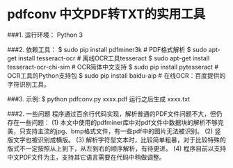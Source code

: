 # pdfconv 中文PDF转TXT的实用工具

###1.  运行环境：
    Python 3

###2.  依赖工具：
    $ sudo pip install pdfminer3k # PDF格式解析
    $ sudo apt-get install tesseract-ocr # 离线OCR工具tesseract
    $ sudo apt-get install tesseract-ocr-chi-sim # OCR简体中文支持
    $ sudo pip install pytesseract # OCR工具的Python支持包
    $ sudo pip install baidu-aip # 在线OCR：百度提供的字符识别工具。

###3.  示例:
    $ python pdfconv.py xxxx.pdf
    运行之后生成 xxxx.txt

###2.	一些问题
    程序通过百余行代码实现，解析普通的PDF文件问题不大，但仍存在一些问题：
(1)	本文中使用的pdfminer库中对pdf文件中数据块的解析不够完美，只支持主流的jpg、bmp格式文件，有一些pdf中的图片无法被识别。
(2)	竖版文字也被识别成横版。
(3)	解析字符型文本时，比较简单粗暴，对于比较特殊的版式不一定按照从上到下，从左到右的顺序解析，有待更进。
(4)	程序目前以支持中文PDF文件为主，支持其它语言需要在代码中稍做调整。
